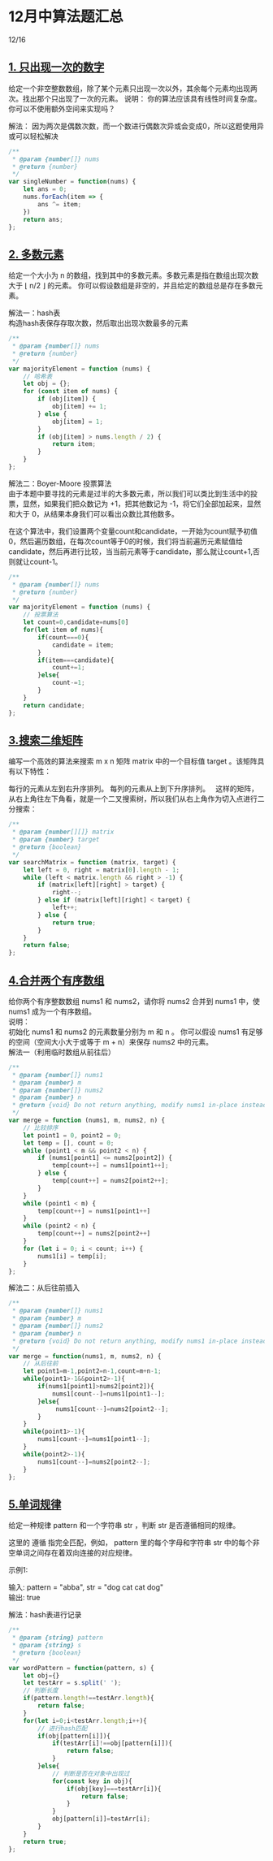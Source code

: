 # 12月中算法题汇总

12/16
## [1. 只出现一次的数字](https://leetcode-cn.com/leetbook/read/top-interview-questions/xm0u83/)

给定一个非空整数数组，除了某个元素只出现一次以外，其余每个元素均出现两次。找出那个只出现了一次的元素。
说明：
你的算法应该具有线性时间复杂度。 你可以不使用额外空间来实现吗？

解法：
因为两次是偶数次数，而一个数进行偶数次异或会变成0，所以这题使用异或可以轻松解决

``` js
/**
 * @param {number[]} nums
 * @return {number}
 */
var singleNumber = function(nums) {
    let ans = 0;
    nums.forEach(item => {
        ans ^= item;
    })
    return ans;
};
```

## [2. 多数元素](https://leetcode-cn.com/leetbook/read/top-interview-questions/xm77tm/)

给定一个大小为 n 的数组，找到其中的多数元素。多数元素是指在数组出现次数大于 ⌊ n/2 ⌋ 的元素。
你可以假设数组是非空的，并且给定的数组总是存在多数元素。

解法一：hash表  
构造hash表保存存取次数，然后取出出现次数最多的元素

``` js
/**
 * @param {number[]} nums
 * @return {number}
 */
var majorityElement = function (nums) {
    // 哈希表
    let obj = {};
    for (const item of nums) {
        if (obj[item]) {
            obj[item] += 1;
        } else {
            obj[item] = 1;
        }
        if (obj[item] > nums.length / 2) {
            return item;
        }
    }
};
```

解法二：Boyer-Moore 投票算法  
由于本题中要寻找的元素是过半的大多数元素，所以我们可以类比到生活中的投票，显然，如果我们把众数记为 +1，把其他数记为 -1，将它们全部加起来，显然和大于 0，从结果本身我们可以看出众数比其他数多。

在这个算法中，我们设置两个变量count和candidate，一开始为count赋予初值0，然后遍历数组，在每次count等于0的时候，我们将当前遍历元素赋值给candidate，然后再进行比较，当当前元素等于candidate，那么就让count+1,否则就让count-1。

```js
/**
 * @param {number[]} nums
 * @return {number}
 */
var majorityElement = function (nums) {
    // 投票算法
    let count=0,candidate=nums[0]
    for(let item of nums){
        if(count===0){
            candidate = item;
        }
        if(item===candidate){
            count+=1;
        }else{
            count-=1;
        }
    }
    return candidate;
};
```

## [3.搜索二维矩阵](https://leetcode-cn.com/leetbook/read/top-interview-questions/xmlwi1/)
编写一个高效的算法来搜索 m x n 矩阵 matrix 中的一个目标值 target 。该矩阵具有以下特性：

每行的元素从左到右升序排列。
每列的元素从上到下升序排列。
 
这样的矩阵，从右上角往左下角看，就是一个二叉搜索树，所以我们从右上角作为切入点进行二分搜索：
```js
/**
 * @param {number[][]} matrix
 * @param {number} target
 * @return {boolean}
 */
var searchMatrix = function (matrix, target) {
    let left = 0, right = matrix[0].length - 1;
    while (left < matrix.length && right > -1) {
        if (matrix[left][right] > target) {
            right--;
        } else if (matrix[left][right] < target) {
            left++;
        } else {
            return true;
        }
    }
    return false;
};
```

## [4.合并两个有序数组](https://leetcode-cn.com/leetbook/read/top-interview-questions/xmi2l7/)
给你两个有序整数数组 nums1 和 nums2，请你将 nums2 合并到 nums1 中，使 nums1 成为一个有序数组。  
说明：  
初始化 nums1 和 nums2 的元素数量分别为 m 和 n 。
你可以假设 nums1 有足够的空间（空间大小大于或等于 m + n）来保存 nums2 中的元素。  
解法一（利用临时数组从前往后）
```js
/**
 * @param {number[]} nums1
 * @param {number} m
 * @param {number[]} nums2
 * @param {number} n
 * @return {void} Do not return anything, modify nums1 in-place instead.
 */
var merge = function (nums1, m, nums2, n) {
    // 比较排序
    let point1 = 0, point2 = 0;
    let temp = [], count = 0;
    while (point1 < m && point2 < n) {
        if (nums1[point1] <= nums2[point2]) {
            temp[count++] = nums1[point1++];
        } else {
            temp[count++] = nums2[point2++];
        }
    }
    while (point1 < m) {
        temp[count++] = nums1[point1++]
    }
    while (point2 < n) {
        temp[count++] = nums2[point2++]
    }
    for (let i = 0; i < count; i++) {
        nums1[i] = temp[i];
    }
};
```
解法二：从后往前插入  
```js
/**
 * @param {number[]} nums1
 * @param {number} m
 * @param {number[]} nums2
 * @param {number} n
 * @return {void} Do not return anything, modify nums1 in-place instead.
 */
var merge = function(nums1, m, nums2, n) {
    // 从后往前
    let point1=m-1,point2=n-1,count=m+n-1;
    while(point1>-1&&point2>-1){
        if(nums1[point1]>nums2[point2]){
            nums1[count--]=nums1[point1--];
        }else{
             nums1[count--]=nums2[point2--];
        }
    }
    while(point1>-1){
        nums1[count--]=nums1[point1--];
    }
    while(point2>-1){
        nums1[count--]=nums2[point2--];
    }
};
```

## [5.单词规律](https://leetcode-cn.com/problems/word-pattern/)
给定一种规律 pattern 和一个字符串 str ，判断 str 是否遵循相同的规律。

这里的 遵循 指完全匹配，例如， pattern 里的每个字母和字符串 str 中的每个非空单词之间存在着双向连接的对应规律。

示例1:

输入: pattern = "abba", str = "dog cat cat dog"  
输出: true  
 
解法：hash表进行记录  
```js
/**
 * @param {string} pattern
 * @param {string} s
 * @return {boolean}
 */
var wordPattern = function(pattern, s) {
    let obj={}
    let testArr = s.split(' ');
    // 判断长度
    if(pattern.length!==testArr.length){
        return false;
    }
    for(let i=0;i<testArr.length;i++){
        // 进行hash匹配
        if(obj[pattern[i]]){
            if(testArr[i]!==obj[pattern[i]]){
                return false;
            }
        }else{
            // 判断是否在对象中出现过
            for(const key in obj){
                if(obj[key]===testArr[i]){
                    return false;
                }
            }
            obj[pattern[i]]=testArr[i];
        }
    }
    return true;
};
```